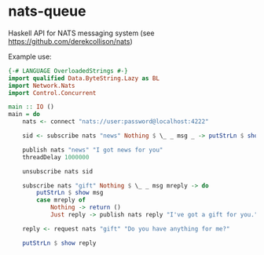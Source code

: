 nats-queue
==========

Haskell API for NATS messaging system (see https://github.com/derekcollison/nats)

Example use:

```Haskell
{-# LANGUAGE OverloadedStrings #-}
import qualified Data.ByteString.Lazy as BL
import Network.Nats
import Control.Concurrent

main :: IO ()
main = do
    nats <- connect "nats://user:password@localhost:4222"

    sid <- subscribe nats "news" Nothing $ \_ _ msg _ -> putStrLn $ show msg

    publish nats "news" "I got news for you"
    threadDelay 1000000

    unsubscribe nats sid

    subscribe nats "gift" Nothing $ \_ _ msg mreply -> do
        putStrLn $ show msg
        case mreply of
            Nothing -> return ()
            Just reply -> publish nats reply "I've got a gift for you."

    reply <- request nats "gift" "Do you have anything for me?"

    putStrLn $ show reply
```
